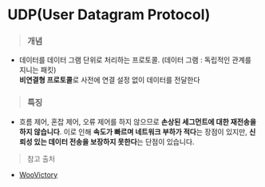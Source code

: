# UDP(User Datagram Protocol)
> ### 개념
- 데이터를 데이터 그램 단위로 처리하는 프로토콜. (데이터 그램 : 독립적인 관계를 지니는 패킷)  
**비연결형 프로토콜**로 사전에 연결 설정 없이 데이터를 전달한다

> ### 특징
- 흐름 제어, 혼잡 제어, 오류 제어를 하지 않으므로 **손상된 세그먼트에 대한 재전송을 하지 않습니다**.
이로 인해 **속도가 빠르며 네트워크 부하가 적다**는 장점이 있지만, **신뢰성 있는 데이터 전송을 보장하지 못한다**는 단점이 있습니다.

> 참고 출처
- [WooVictory](https://github.com/WooVictory/Ready-For-Tech-Interview/blob/master/Network/UDP.md)